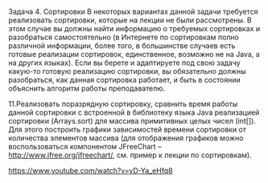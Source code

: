 Задача 4.	Сортировки
В некоторых вариантах данной задачи требуется реализовать сортировки, которые на лекции не были рассмотрены. В этом случае вы должны найти информацию о требуемых сортировках и разобраться самостоятельно (в Интернете по сортировкам полно различной информации, более того, в большинстве случаев есть готовые реализации сортировок, единственное, возможно не на Java, а на других языках).
Если вы берете и адаптируете под свою задачу какую-то готовую реализацию сортировки, вы обязательно должны разобраться, как данная сортировка работает, и быть в состоянии объяснить алгоритм работы преподавателю.

11.Реализовать поразрядную сортировку, сравнить время работы данной сортировки с встроенной в библиотеку языка Java реализацией сортировки (Arrays.sort) для массива примитивных целых чисел (int[]).
Для этого построить графики зависимостей времени сортировки от количества элементов массива (для отображения графиков можно воспользоваться компонентом JFreeChart – http://www.jfree.org/jfreechart/, см. пример к лекции по сортировкам).


https://www.youtube.com/watch?v=yD-Ya_eHfq8
